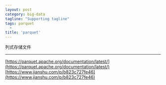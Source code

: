 ```yaml
---
layout: post
category: big-data
tagline: "Supporting tagline"
tags: parquet
  -
title: 'parquet'
---
```

列式存储文件

---


<!--more-->

[https://parquet.apache.org/documentation/latest/](https://parquet.apache.org/documentation/latest/)
[https://www.jianshu.com/p/b823c727fe46](https://www.jianshu.com/p/b823c727fe46)
